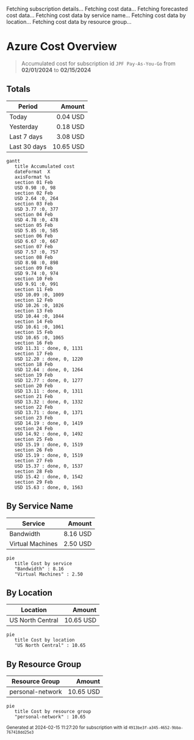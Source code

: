 Fetching subscription details...
Fetching cost data...
Fetching forecasted cost data...
Fetching cost data by service name...
Fetching cost data by location...
Fetching cost data by resource group...
# Azure Cost Overview

> Accumulated cost for subscription id `JPF Pay-As-You-Go` from **02/01/2024** to **02/15/2024**

## Totals

|Period|Amount|
|---|---:|
|Today|0.04 USD|
|Yesterday|0.18 USD|
|Last 7 days|3.08 USD|
|Last 30 days|10.65 USD|

```mermaid
gantt
   title Accumulated cost
   dateFormat  X
   axisFormat %s
   section 01 Feb
   USD 0.98 :0, 98
   section 02 Feb
   USD 2.64 :0, 264
   section 03 Feb
   USD 3.77 :0, 377
   section 04 Feb
   USD 4.78 :0, 478
   section 05 Feb
   USD 5.85 :0, 585
   section 06 Feb
   USD 6.67 :0, 667
   section 07 Feb
   USD 7.57 :0, 757
   section 08 Feb
   USD 8.98 :0, 898
   section 09 Feb
   USD 9.74 :0, 974
   section 10 Feb
   USD 9.91 :0, 991
   section 11 Feb
   USD 10.09 :0, 1009
   section 12 Feb
   USD 10.26 :0, 1026
   section 13 Feb
   USD 10.44 :0, 1044
   section 14 Feb
   USD 10.61 :0, 1061
   section 15 Feb
   USD 10.65 :0, 1065
   section 16 Feb
   USD 11.31 : done, 0, 1131
   section 17 Feb
   USD 12.20 : done, 0, 1220
   section 18 Feb
   USD 12.64 : done, 0, 1264
   section 19 Feb
   USD 12.77 : done, 0, 1277
   section 20 Feb
   USD 13.11 : done, 0, 1311
   section 21 Feb
   USD 13.32 : done, 0, 1332
   section 22 Feb
   USD 13.71 : done, 0, 1371
   section 23 Feb
   USD 14.19 : done, 0, 1419
   section 24 Feb
   USD 14.92 : done, 0, 1492
   section 25 Feb
   USD 15.19 : done, 0, 1519
   section 26 Feb
   USD 15.19 : done, 0, 1519
   section 27 Feb
   USD 15.37 : done, 0, 1537
   section 28 Feb
   USD 15.42 : done, 0, 1542
   section 29 Feb
   USD 15.63 : done, 0, 1563
```

## By Service Name

|Service|Amount|
|---|---:|
|Bandwidth|8.16 USD|
|Virtual Machines|2.50 USD|

```mermaid
pie
   title Cost by service
   "Bandwidth" : 8.16
   "Virtual Machines" : 2.50
```

## By Location

|Location|Amount|
|---|---:|
|US North Central|10.65 USD|

```mermaid
pie
   title Cost by location
   "US North Central" : 10.65
```

## By Resource Group

|Resource Group|Amount|
|---|---:|
|personal-network|10.65 USD|

```mermaid
pie
   title Cost by resource group
   "personal-network" : 10.65
```

<sup>Generated at 2024-02-15 11:27:20 for subscription with id `4913be3f-a345-4652-9bba-767418dd25e3`</sup>
